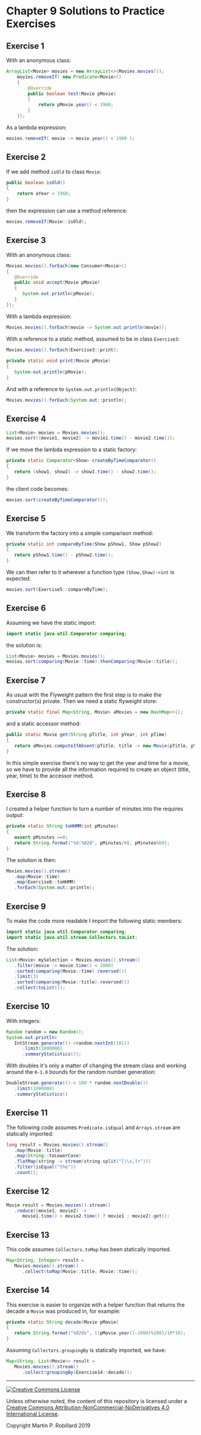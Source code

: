 # Chapter 9 Solutions to Practice Exercises

## Exercise 1

With an anonymous class:

```java
ArrayList<Movie> movies = new ArrayList<>(Movies.movies());
    movies.removeIf( new Predicate<Movie>()
    {
        @Override
        public boolean test(Movie pMovie)
        {
            return pMovie.year() < 1960;
        }
    });
```

As a lambda expression:

```java
movies.removeIf( movie -> movie.year() < 1960 );
```

## Exercise 2

If we add method `isOld` to class `Movie`:

```java
public boolean isOld()
{
    return aYear < 1960;
}
```

then the expression can use a method reference:

```java
movies.removeIf(Movie::isOld);
```

## Exercise 3

With an anonymous class:

```java
Movies.movies().forEach(new Consumer<Movie>() 
{
   @Override
   public void accept(Movie pMovie)
   {
      System.out.println(pMovie);
   }
});
```

With a lambda expression:

```java
Movies.movies().forEach(movie -> System.out.println(movie));
```

With a reference to a static method, assumed to be in class `Exercise3`:

```java
Movies.movies().forEach(Exercise3::print);
	
private static void print(Movie pMovie)
{
   System.out.println(pMovie);
}
```

And with a reference to `System.out.println(Object)`:

```java
Movies.movies().forEach(System.out::println);
```

## Exercise 4

```java
List<Movie> movies = Movies.movies();
movies.sort((movie1, movie2) -> movie1.time() - movie2.time());
```

If we move the lambda expression to a static factory:

```java
private static Comparator<Show> createByTimeComparator()
{
   return (show1, show2) -> show1.time() - show2.time();
}
```

the client code becomes:

```java
movies.sort(createByTimeComparator());
```

## Exercise 5

We transform the factory into a simple comparison method:

```java
private static int compareByTime(Show pShow1, Show pShow2)
{
   return pShow1.time() - pShow2.time();
}
```

We can then refer to it wherever a function type `(Show,Show)->int` is expected:

```java
movies.sort(Exercise5::compareByTime);
```

## Exercise 6

Assuming we have the static import:

```java
import static java.util.Comparator.comparing;
```

the solution is:

```java
List<Movie> movies = Movies.movies();
movies.sort(comparing(Movie::time).thenComparing(Movie::title));
```

## Exercise 7

As usual with the Flyweight pattern the first step is to make the constructor(s) private. Then we need a static flyweight store:

```java
private static final Map<String, Movie> aMovies = new HashMap<>();
```

and a static accessor method:

```java
public static Movie get(String pTitle, int pYear, int pTime)
{
   return aMovies.computeIfAbsent(pTitle, title -> new Movie(pTitle, pYear, pTime));
}
```

In this simple exercise there's no way to get the year and time for a movie, so we have to provide all the information required to create an object (title, year, time) to the accessor method.

## Exercise 8

I created a helper function to turn a number of minutes into the requires output:

```java
private static String toHHMM(int pMinutes)
{
   assert pMinutes >=0;
   return String.format("%d:%02d", pMinutes/60, pMinutes%60);
}
```

The solution is then:

```java
Movies.movies().stream()
   .map(Movie::time)
   .map(Exercise8::toHHMM)
   .forEach(System.out::println);
```

## Exercise 9

To make the code more readable I import the following static members:

```java
import static java.util.Comparator.comparing;
import static java.util.stream.Collectors.toList;
```

The solution:

```java
List<Movie> mySelection = Movies.movies().stream()
   .filter(movie -> movie.time() < 2000)
   .sorted(comparing(Movie::time).reversed())
   .limit(3)
   .sorted(comparing(Movie::title).reversed())
   .collect(toList());
```

## Exercise 10

With integers:

```java
Random random = new Random();
System.out.println(
   IntStream.generate(()->random.nextInt(101))
      .limit(1000000)
      .summaryStatistics());
```

With doubles it's only a matter of changing the stream class and working around the `0-1.0` bounds for the random number generation:

```java
DoubleStream.generate(()-> 100 * random.nextDouble())
   .limit(1000000)
   .summaryStatistics()
```

## Exercise 11

The following code assumes `Predicate.isEqual` and `Arrays.stream` are statically imported:

```java
long result = Movies.movies().stream()
   .map(Movie::title)
   .map(String::toLowerCase)
   .flatMap(string -> stream(string.split("[\\s,]+")))
   .filter(isEqual("the"))
   .count();
```

## Exercise 12

```java
Movie result = Movies.movies().stream()
   .reduce((movie1, movie2) ->
      movie1.time() > movie2.time() ? movie1 : movie2).get();
```

## Exercise 13

This code assumes `Collectors.toMap` has been statically imported.

```java
Map<String, Integer> result = 
   Movies.movies().stream()
      .collect(toMap(Movie::title, Movie::time));
```

## Exercise 14

This exercise is easier to organize with a helper function that returns the decade a `Movie` was produced in, for example:

```java
private static String decade(Movie pMovie)
{
   return String.format("%02ds", ((pMovie.year()-1900)%100)/10*10);
}
```

Assuming `Collectors.groupingBy` is statically imported, we have:

```java
Map<String, List<Movie>> result = 
   Movies.movies().stream()
      .collect(groupingBy(Exercise14::decade));
```

---
<a rel="license" href="http://creativecommons.org/licenses/by-nc-nd/4.0/"><img alt="Creative Commons License" style="border-width:0" src="https://i.creativecommons.org/l/by-nc-nd/4.0/88x31.png" /></a>

Unless otherwise noted, the content of this repository is licensed under a <a rel="license" href="http://creativecommons.org/licenses/by-nc-nd/4.0/">Creative Commons Attribution-NonCommercial-NoDerivatives 4.0 International License</a>. 

Copyright Martin P. Robillard 2019